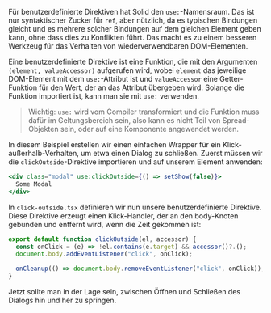 Für benutzerdefinierte Direktiven hat Solid den `use:`-Namensraum. Das ist nur syntaktischer Zucker für `ref`, aber nützlich, da es typischen Bindungen gleicht und es mehrere solcher Bindungen auf dem gleichen Element geben kann, ohne dass dies zu Konflikten führt. Das macht es zu einem besseren Werkzeug für das Verhalten von wiederverwendbaren DOM-Elementen.

Eine benutzerdefinierte Direktive ist eine Funktion, die mit den Argumenten `(element, valueAccessor)` aufgerufen wird, wobei `element` das jeweilige DOM-Element mit dem `use:`-Attribut ist und `valueAccessor` eine Getter-Funktion für den Wert, der an das Attribut übergeben wird. Solange die Funktion importiert ist, kann man sie mit `use:` verwenden.

> Wichtig: `use:` wird vom Compiler transformiert und die Funktion muss dafür im Geltungsbereich sein, also kann es nicht Teil von Spread-Objekten sein, oder auf eine Komponente angewendet werden.

In diesem Beispiel erstellen wir einen einfachen Wrapper für ein Klick-außerhalb-Verhalten, um etwa einen Dialog zu schließen. Zuerst müssen wir die `clickOutside`-Direktive importieren und auf unserem Element anwenden:

```jsx
<div class="modal" use:clickOutside={() => setShow(false)}>
  Some Modal
</div>
```

In `click-outside.tsx` definieren wir nun unsere benutzerdefinierte Direktive. Diese Direktive erzeugt einen Klick-Handler, der an den body-Knoten gebunden und entfernt wird, wenn die Zeit gekommen ist:

```jsx
export default function clickOutside(el, accessor) {
  const onClick = (e) => !el.contains(e.target) && accessor()?.();
  document.body.addEventListener("click", onClick);

  onCleanup(() => document.body.removeEventListener("click", onClick));
}
```

Jetzt sollte man in der Lage sein, zwischen Öffnen und Schließen des Dialogs hin und her zu springen.
